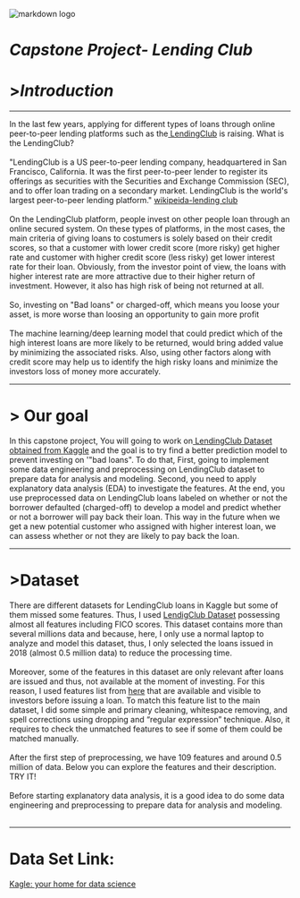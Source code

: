 <!-- Headings -->
![markdown logo](https://digital.hbs.edu/platform-digit/wp-content/uploads/sites/2/2019/02/LC-Logo-Official-min.png)
# _Capstone Project- Lending Club_
# >*Introduction*
<hr>
<p1>
In the last few years, applying for different types of loans through online peer-to-peer lending platforms such as the<a href = "https://www.lendingclub.com/"> LendingClub</a> is raising. What is the LendingClub?</p1>

<br>
<br>
<p2>"LendingClub is a US peer-to-peer lending company, headquartered in San Francisco, California. It was the first peer-to-peer lender to register its offerings as securities with the Securities and Exchange Commission (SEC), and to offer loan trading on a secondary market. LendingClub is the world's largest peer-to-peer lending platform."
<a href ="https://en.wikipedia.org/wiki/LendingClub">wikipeida-lending club</a></p2>
<br>
<br>
<p3>
On the LendingClub platform, people invest on other people loan through an online secured system. On these types of platforms, in the most cases, the main criteria of giving loans to costumers is solely based on their credit scores, so that a customer with lower credit score (more risky) get higher rate and customer with higher credit score (less risky) get lower interest rate for their loan. Obviously, from the investor point of view, the loans with higher interest rate are more attractive due to their higher return of investment. However, it also has high risk of being not returned at all.
</p3>
<br>
<br>
<p4>
So, investing on "Bad loans" or charged-off, which means you loose your asset, is more worse than loosing an opportunity to gain more profit
</p4>
<br>
<br>
<p5>
The machine learning/deep learning model that could predict which of the high interest loans are more likely to be returned, would bring added value by minimizing the associated risks. Also, using other factors along with credit score may help us to identify the high risky loans and minimize the investors loss of money more accurately.
</p5>
<hr>
<h1>> Our goal</h1>
<p6>
In this capstone project, You will going to work on<a href="https://www.kaggle.com/wordsforthewise/lending-club"> LendingClub Dataset obtained from Kaggle</a> and the goal is to try find a better prediction model to prevent investing on '"bad loans". To do that, First, going to implement some data engineering and preprocessing on LendingClub dataset to prepare data for analysis and modeling. Second, you need to apply explanatory data analysis (EDA) to investigate the features. At the end, you use preprocessed data on LendingClub loans labeled on whether or not the borrower defaulted (charged-off) to develop a model and predict whether or not a borrower will pay back their loan. This way in the future when we get a new potential customer who assigned with higher interest loan, we can assess whether or not they are likely to pay back the loan.
</p6>
<hr>
<h1>>Dataset</h1>
<p7>
There are different datasets for LendingClub loans in Kaggle but some of them missed some features. Thus, I used <a href="https://www.kaggle.com/wordsforthewise/lending-club">LendigClub Dataset</a> possessing almost all features including FICO scores. This dataset contains more than several millions data and because, here, I only use a normal laptop to analyze and model this dataset, thus, I only selected the loans issued in 2018 (almost 0.5 million data) to reduce the processing time.
</p7>
<br>
<br>
<p8>
Moreover, some of the features in this dataset are only relevant after loans are issued and thus, not available at the moment of investing. For this reason, I used features list from <a href = "https://www.kaggle.com/wendykan/lending-club-loan-data">here</a> that are available and visible to investors before issuing a loan. To match this feature list to the main dataset, I did some simple and primary cleaning, whitespace removing, and spell corrections using dropping and “regular expression” technique. Also, it requires to check the unmatched features to see if some of them could be matched manually.
<p8>
<br>
<br>
<p9>
After the first step of preprocessing, we have 109 features and around 0.5 million of data. Below you can explore the features and their description. TRY IT!
<p9>
<br>
<br>
<p10>
Before starting explanatory data analysis, it is a good idea to do some data engineering and preprocessing to prepare data for analysis and modeling.
<p10>
<br>
<br>
<hr>
<h1>Data Set Link:</h1>
<p11><a href="https://www.kaggle.com/wordsforthewise/lending-club/download">Kagle: your home for data science</a><p11>




